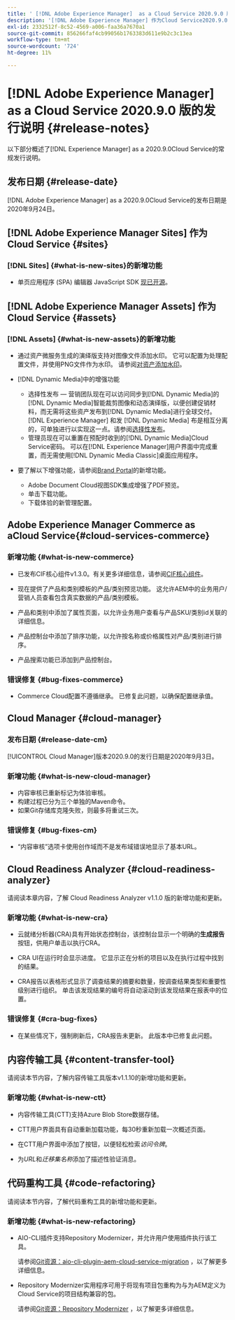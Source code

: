 ```yaml
---
title: ' [!DNL Adobe Experience Manager]  as a Cloud Service 2020.9.0 版的发行说明。'
description: '[!DNL Adobe Experience Manager] 作为Cloud Service2020.9.0发行说明。'
exl-id: 2332512f-8c52-4569-a006-faa36a7670a1
source-git-commit: 856266faf4cb99056b1763383d611e9b2c3c13ea
workflow-type: tm+mt
source-wordcount: '724'
ht-degree: 11%

---
```


# [!DNL Adobe Experience Manager] as a Cloud Service 2020.9.0 版的发行说明 {#release-notes}

以下部分概述了[!DNL Experience Manager] as a 2020.9.0Cloud Service的常规发行说明。

## 发布日期 {#release-date}

[!DNL Adobe Experience Manager] as a 2020.9.0Cloud Service的发布日期是2020年9月24日。

## [!DNL Adobe Experience Manager Sites] 作为Cloud Service {#sites}

### [!DNL Sites] {#what-is-new-sites}的新增功能

* 单页应用程序 (SPA) 编辑器 JavaScript SDK [现已开源](/help/implementing/developing/hybrid/reference-materials.md)。

## [!DNL Adobe Experience Manager Assets] 作为Cloud Service {#assets}

### [!DNL Assets] {#what-is-new-assets}的新增功能

* 通过资产微服务生成的演绎版支持对图像文件添加水印。 它可以配置为处理配置文件，并使用PNG文件作为水印。 请参阅[对资产添加水印](/help/assets/watermark-assets.md)。

* [!DNL Dynamic Media]中的增强功能

   * 选择性发布 — 营销团队现在可以访问同步到[!DNL Dynamic Media]的[!DNL Dynamic Media]智能裁剪图像和动态演绎版，以便创建促销材料，而无需将这些资产发布到[!DNL Dynamic Media]进行全球交付。 [!DNL Experience Manager] 和发 [!DNL Dynamic Media] 布是相互分离的，可单独进行以实现这一点。请参阅[选择性发布](/help/assets/dynamic-media/selective-publishing.md)。
   * 管理员现在可以重置在预配时收到的[!DNL Dynamic Media]Cloud Service密码。 可以在[!DNL Experience Manager]用户界面中完成重置，而无需使用[!DNL Dynamic Media Classic]桌面应用程序。

* 要了解以下增强功能，请参阅[Brand Portal](https://experienceleague.adobe.com/docs/experience-manager-brand-portal/using/introduction/whats-new.html)的新增功能。

   * Adobe Document Cloud视图SDK集成增强了PDF预览。
   * 单击下载功能。
   * 下载体验的新管理配置。

<!--
### Bugs Fixed {#bugs-fixed-assets}

TBD: list of Assets aaCS bugs that are fixed.
-->

## Adobe Experience Manager Commerce as aCloud Service{#cloud-services-commerce}

### 新增功能 {#what-is-new-commerce}

* 已发布CIF核心组件v1.3.0。有关更多详细信息，请参阅[CIF核心组件](https://github.com/adobe/aem-core-cif-components/releases/tag/core-cif-components-reactor-1.3.0)。

* 现在提供了产品和类别模板的产品/类别预览功能。 这允许AEM中的业务用户/营销人员查看包含真实数据的产品/类别模板。

* 产品和类别中添加了属性页面，以允许业务用户查看与产品SKU/类别id关联的详细信息。

* 产品控制台中添加了排序功能，以允许按名称或价格属性对产品/类别进行排序。

* 产品搜索功能已添加到产品控制台。

### 错误修复 {#bug-fixes-commerce}

* Commerce Cloud配置不遵循继承。 已修复此问题，以确保配置继承值。

## Cloud Manager {#cloud-manager}

### 发布日期 {#release-date-cm}

[!UICONTROL Cloud Manager]版本2020.9.0的发行日期是2020年9月3日。

### 新增功能 {#what-is-new-cloud-manager}

* 内容审核已重新标记为体验审核。
* 构建过程已分为三个单独的Maven命令。
* 如果Git存储库克隆失败，则最多将重试三次。

### 错误修复 {#bug-fixes-cm}

* “内容审核”选项卡使用创作域而不是发布域错误地显示了基本URL。

## Cloud Readiness Analyzer {#cloud-readiness-analyzer}

请阅读本章内容，了解 Cloud Readiness Analyzer v1.1.0 版的新增功能和更新。

### 新增功能 {#what-is-new-cra}

* 云就绪分析器(CRA)具有开始状态控制台，该控制台显示一个明确的&#x200B;**生成报告**&#x200B;按钮，供用户单击以执行CRA。

* CRA UI在运行时会显示进度。 它显示正在分析的项目以及在执行过程中找到的结果。

* CRA报告以表格形式显示了调查结果的摘要和数量，按调查结果类型和重要性级别进行组织。 单击该发现结果的编号将自动滚动到该发现结果在报表中的位置。

### 错误修复 {#cra-bug-fixes}

* 在某些情况下，强制刷新后，CRA报告未更新。 此版本中已修复此问题。

## 内容传输工具 {#content-transfer-tool}

请阅读本节内容，了解内容传输工具版本v1.1.10的新增功能和更新。

### 新增功能 {#what-is-new-ctt}

* 内容传输工具(CTT)支持Azure Blob Store数据存储。

* CTT用户界面具有自动重新加载功能，每30秒重新加载一次概述页面。

* 在CTT用户界面中添加了按钮，以便轻松检索&#x200B;*访问令牌*。

* 为&#x200B;*URL*&#x200B;和&#x200B;*迁移集名称*&#x200B;添加了描述性验证消息。

## 代码重构工具 {#code-refactoring}

请阅读本节内容，了解代码重构工具的新增功能和更新。

### 新增功能 {#what-is-new-refactoring}

* AIO-CLI插件支持Repository Modernizer，并允许用户使用插件执行该工具。

   请参阅[Git资源：aio-cli-plugin-aem-cloud-service-migration](https://github.com/adobe/aio-cli-plugin-aem-cloud-service-migration) ，以了解更多详细信息。

* Repository Modernizer实用程序可用于将现有项目包重构为与为AEM定义为Cloud Service的项目结构兼容的包。

   请参阅[Git资源：Repository Modernizer](https://github.com/adobe/aem-cloud-service-source-migration/tree/master/packages/repository-modernizer) ，以了解更多详细信息。
